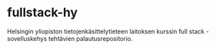 # fullstack-hy
Helsingin yliopiston tietojenkäsittelytieteen laitoksen kurssin full stack -sovelluskehys tehtävien palautusrepositorio.
